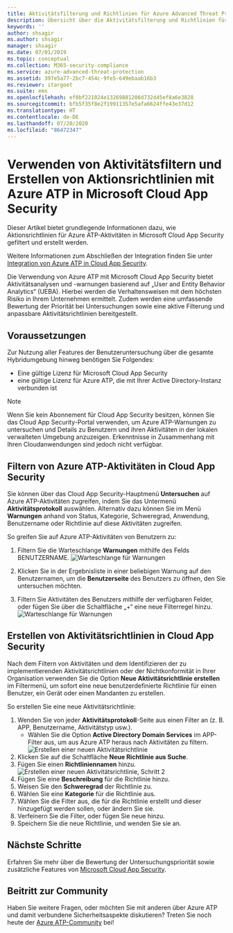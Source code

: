 ```yaml
---
title: Aktivitätsfilterung und Richtlinien für Azure Advanced Threat Protection in Microsoft Cloud App Security
description: Übersicht über die Aktivitätsfilterung und Richtlinien für Azure Advanced Threat Protection in Microsoft Cloud App Security.
keywords: ''
author: shsagir
ms.author: shsagir
manager: shsagir
ms.date: 07/01/2019
ms.topic: conceptual
ms.collection: M365-security-compliance
ms.service: azure-advanced-threat-protection
ms.assetid: 397e5a77-2bc7-454c-9fe5-649ebaab16b3
ms.reviewer: itargoet
ms.suite: ems
ms.openlocfilehash: ef0bf221024e13269881206d732d45ef8a6e3828
ms.sourcegitcommit: bfb5f35f8e2f19911357e5afa6624ffe43e37d12
ms.translationtype: HT
ms.contentlocale: de-DE
ms.lasthandoff: 07/20/2020
ms.locfileid: "86472347"
---
```

# <a name="use-activity-filters-and-create-action-policies-with-azure-atp-in-microsoft-cloud-app-security"></a>Verwenden von Aktivitätsfiltern und Erstellen von Aktionsrichtlinien mit Azure ATP in Microsoft Cloud App Security

Dieser Artikel bietet grundlegende Informationen dazu, wie Aktionsrichtlinien für Azure ATP-Aktivitäten in Microsoft Cloud App Security gefiltert und erstellt werden.

Weitere Informationen zum Abschließen der Integration finden Sie unter [Integration von Azure ATP in Cloud App Security](https://docs.microsoft.com/cloud-app-security/aatp-integration).

Die Verwendung von Azure ATP mit Microsoft Cloud App Security bietet Aktivitätsanalysen und -warnungen basierend auf „User and Entity Behavior Analytics“ (UEBA). Hierbei werden die Verhaltensweisen mit dem höchsten Risiko in Ihrem Unternehmen ermittelt. Zudem werden eine umfassende Bewertung der Priorität bei Untersuchungen sowie eine aktive Filterung und anpassbare Aktivitätsrichtlinien bereitgestellt.

## <a name="prerequisites"></a>Voraussetzungen

Zur Nutzung aller Features der Benutzeruntersuchung über die gesamte Hybridumgebung hinweg benötigen Sie Folgendes:

- Eine gültige Lizenz für Microsoft Cloud App Security
- eine gültige Lizenz für Azure ATP, die mit Ihrer Active Directory-Instanz verbunden ist

>[!NOTE]
>Wenn Sie kein Abonnement für Cloud App Security besitzen, können Sie das Cloud App Security-Portal verwenden, um Azure ATP-Warnungen zu untersuchen und Details zu Benutzern und ihren Aktivitäten in der lokalen verwalteten Umgebung anzuzeigen. Erkenntnisse in Zusammenhang mit Ihren Cloudanwendungen sind jedoch nicht verfügbar.

## <a name="filter-azure-atp-activities-in-cloud-app-security"></a>Filtern von Azure ATP-Aktivitäten in Cloud App Security

Sie können über das Cloud App Security-Hauptmenü **Untersuchen** auf Azure ATP-Aktivitäten zugreifen, indem Sie das Untermenü **Aktivitätsprotokoll** auswählen. Alternativ dazu können Sie im Menü **Warnungen** anhand von Status, Kategorie, Schweregrad, Anwendung, Benutzername oder Richtlinie auf diese Aktivitäten zugreifen.

So greifen Sie auf Azure ATP-Aktivitäten von Benutzern zu:

1. Filtern Sie die Warteschlange **Warnungen** mithilfe des Felds BENUTZERNAME.
    ![Warteschlange für Warnungen](media/atp-mcas-alerts-queue.png)
1. Klicken Sie in der Ergebnisliste in einer beliebigen Warnung auf den Benutzernamen, um die **Benutzerseite** des Benutzers zu öffnen, den Sie untersuchen möchten.

1. Filtern Sie Aktivitäten des Benutzers mithilfe der verfügbaren Felder, oder fügen Sie über die Schaltfläche „+“ eine neue Filterregel hinzu.
    ![Warteschlange für Warnungen](media/atp-mcas-activity-filter.png)

## <a name="create-activity-policies-in-cloud-app-security"></a>Erstellen von Aktivitätsrichtlinien in Cloud App Security

Nach dem Filtern von Aktivitäten und dem Identifizieren der zu implementierenden Aktivitätsrichtlinien oder der Nichtkonformität in Ihrer Organisation verwenden Sie die Option **Neue Aktivitätsrichtlinie erstellen** im Filtermenü, um sofort eine neue benutzerdefinierte Richtlinie für einen Benutzer, ein Gerät oder einen Mandanten zu erstellen.

So erstellen Sie eine neue Aktivitätsrichtlinie:

1. Wenden Sie von jeder **Aktivitätsprotokoll**-Seite aus einen Filter an (z. B. APP, Benutzername, Aktivitätstyp usw.).
    - Wählen Sie die Option **Active Directory Domain Services** im APP-Filter aus, um aus Azure ATP heraus nach Aktivitäten zu filtern.
    ![Erstellen einer neuen Aktivitätsrichtlinie](media/atp-mcas-create-new-policy.png)
1. Klicken Sie auf die Schaltfläche **Neue Richtlinie aus Suche**.
1. Fügen Sie einen **Richtliniennamen** hinzu.
    ![Erstellen einer neuen Aktivitätsrichtlinie, Schritt 2](media/atp-mcas-create-policy.png)
1. Fügen Sie eine **Beschreibung** für die Richtlinie hinzu.
1. Weisen Sie den **Schweregrad** der Richtlinie zu.
1. Wählen Sie eine **Kategorie** für die Richtlinie aus.
1. Wählen Sie die Filter aus, die für die Richtlinie erstellt und dieser hinzugefügt werden sollen, oder ändern Sie sie.
1. Verfeinern Sie die Filter, oder fügen Sie neue hinzu.
1. Speichern Sie die neue Richtlinie, und wenden Sie sie an.

## <a name="next-steps"></a>Nächste Schritte

Erfahren Sie mehr über die Bewertung der Untersuchungspriorität sowie zusätzliche Features von [Microsoft Cloud App Security](https://docs.microsoft.com/cloud-app-security/).

## <a name="join-the-community"></a>Beitritt zur Community

Haben Sie weitere Fragen, oder möchten Sie mit anderen über Azure ATP und damit verbundene Sicherheitsaspekte diskutieren? Treten Sie noch heute der [Azure ATP-Community](https://techcommunity.microsoft.com/t5/Azure-Advanced-Threat-Protection/bd-p/AzureAdvancedThreatProtection) bei!
